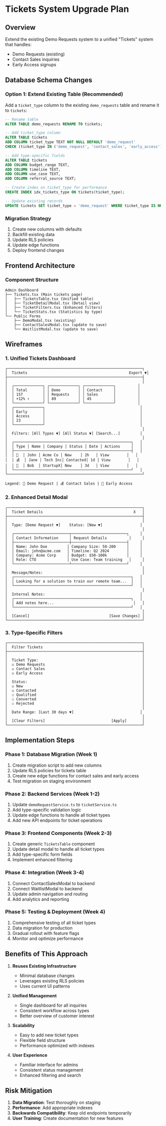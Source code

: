 # Tickets System Upgrade Plan

## Overview
Extend the existing Demo Requests system to a unified "Tickets" system that handles:
- Demo Requests (existing)
- Contact Sales inquiries
- Early Access signups

## Database Schema Changes

### Option 1: Extend Existing Table (Recommended)
Add a `ticket_type` column to the existing `demo_requests` table and rename it to `tickets`:

```sql
-- Rename table
ALTER TABLE demo_requests RENAME TO tickets;

-- Add ticket_type column
ALTER TABLE tickets 
ADD COLUMN ticket_type TEXT NOT NULL DEFAULT 'demo_request' 
CHECK (ticket_type IN ('demo_request', 'contact_sales', 'early_access'));

-- Add type-specific fields
ALTER TABLE tickets
ADD COLUMN budget_range TEXT,
ADD COLUMN timeline TEXT,
ADD COLUMN use_case TEXT,
ADD COLUMN referral_source TEXT;

-- Create index on ticket_type for performance
CREATE INDEX idx_tickets_type ON tickets(ticket_type);

-- Update existing records
UPDATE tickets SET ticket_type = 'demo_request' WHERE ticket_type IS NULL;
```

### Migration Strategy
1. Create new columns with defaults
2. Backfill existing data
3. Update RLS policies
4. Update edge functions
5. Deploy frontend changes

## Frontend Architecture

### Component Structure
```
Admin Dashboard
├── Tickets.tsx (Main tickets page)
│   ├── TicketsTable.tsx (Unified table)
│   ├── TicketDetailModal.tsx (Detail view)
│   ├── TicketFilters.tsx (Enhanced filters)
│   └── TicketStats.tsx (Statistics by type)
└── Public Forms
    ├── DemoModal.tsx (existing)
    ├── ContactSalesModal.tsx (update to save)
    └── WaitlistModal.tsx (update to save)
```

## Wireframes

### 1. Unified Tickets Dashboard
```
┌─────────────────────────────────────────────────────────────┐
│  Tickets                                              Export ▼│
├─────────────────────────────────────────────────────────────┤
│                                                             │
│  ┌─────────────┐ ┌─────────────┐ ┌─────────────┐          │
│  │ Total       │ │ Demo        │ │ Contact     │          │
│  │ 157         │ │ Requests    │ │ Sales       │          │
│  │ +12% ↑      │ │ 89          │ │ 45          │          │
│  └─────────────┘ └─────────────┘ └─────────────┘          │
│  ┌─────────────┐                                           │
│  │ Early       │                                           │
│  │ Access      │                                           │
│  │ 23          │                                           │
│  └─────────────┘                                           │
│                                                             │
│  Filters: [All Types ▼] [All Status ▼] [Search...]         │
│                                                             │
│  ┌─────────────────────────────────────────────────────┐   │
│  │ Type │ Name │ Company │ Status │ Date │ Actions     │   │
│  ├─────────────────────────────────────────────────────┤   │
│  │ 🎯  │ John │ Acme Co │ New    │ 2h   │ View        │   │
│  │ 💰  │ Jane │ Tech Inc│ Contacted│ 1d │ View        │   │
│  │ 🚀  │ Bob  │ StartupX│ New    │ 3d   │ View        │   │
│  └─────────────────────────────────────────────────────┘   │
└─────────────────────────────────────────────────────────────┘

Legend: 🎯 Demo Request | 💰 Contact Sales | 🚀 Early Access
```

### 2. Enhanced Detail Modal
```
┌─────────────────────────────────────────────────────────────┐
│  Ticket Details                                         X   │
├─────────────────────────────────────────────────────────────┤
│                                                             │
│  Type: [Demo Request ▼]    Status: [New ▼]                 │
│                                                             │
│  ┌─────────────────────────┬─────────────────────────┐     │
│  │ Contact Information     │ Request Details          │     │
│  ├─────────────────────────┼─────────────────────────┤     │
│  │ Name: John Doe         │ Company Size: 50-200     │     │
│  │ Email: john@acme.com   │ Timeline: Q2 2024        │     │
│  │ Company: Acme Corp     │ Budget: $50-100k         │     │
│  │ Role: CTO              │ Use Case: Team training   │     │
│  └─────────────────────────┴─────────────────────────┘     │
│                                                             │
│  Message/Notes:                                             │
│  ┌─────────────────────────────────────────────────────┐   │
│  │ Looking for a solution to train our remote team...  │   │
│  └─────────────────────────────────────────────────────┘   │
│                                                             │
│  Internal Notes:                                           │
│  ┌─────────────────────────────────────────────────────┐   │
│  │ Add notes here...                                    │   │
│  └─────────────────────────────────────────────────────┘   │
│                                                             │
│  [Cancel]                                    [Save Changes] │
└─────────────────────────────────────────────────────────────┘
```

### 3. Type-Specific Filters
```
┌─────────────────────────────────────────────────────────────┐
│  Filter Tickets                                             │
├─────────────────────────────────────────────────────────────┤
│                                                             │
│  Ticket Type:                                               │
│  ☑ Demo Requests                                            │
│  ☑ Contact Sales                                            │
│  ☑ Early Access                                             │
│                                                             │
│  Status:                                                    │
│  ☑ New                                                      │
│  ☑ Contacted                                                │
│  ☐ Qualified                                                │
│  ☐ Converted                                                │
│  ☐ Rejected                                                 │
│                                                             │
│  Date Range: [Last 30 days ▼]                              │
│                                                             │
│  [Clear Filters]                              [Apply]       │
└─────────────────────────────────────────────────────────────┘
```

## Implementation Steps

### Phase 1: Database Migration (Week 1)
1. Create migration script to add new columns
2. Update RLS policies for tickets table
3. Create new edge functions for contact sales and early access
4. Test migration on staging environment

### Phase 2: Backend Services (Week 1-2)
1. Update `demoRequestService.ts` to `ticketService.ts`
2. Add type-specific validation logic
3. Update edge functions to handle all ticket types
4. Add new API endpoints for ticket operations

### Phase 3: Frontend Components (Week 2-3)
1. Create generic `TicketsTable` component
2. Update detail modal to handle all ticket types
3. Add type-specific form fields
4. Implement enhanced filtering

### Phase 4: Integration (Week 3-4)
1. Connect ContactSalesModal to backend
2. Connect WaitlistModal to backend
3. Update admin navigation and routing
4. Add analytics and reporting

### Phase 5: Testing & Deployment (Week 4)
1. Comprehensive testing of all ticket types
2. Data migration for production
3. Gradual rollout with feature flags
4. Monitor and optimize performance

## Benefits of This Approach

1. **Reuses Existing Infrastructure**
   - Minimal database changes
   - Leverages existing RLS policies
   - Uses current UI patterns

2. **Unified Management**
   - Single dashboard for all inquiries
   - Consistent workflow across types
   - Better overview of customer interest

3. **Scalability**
   - Easy to add new ticket types
   - Flexible field structure
   - Performance optimized with indexes

4. **User Experience**
   - Familiar interface for admins
   - Consistent status management
   - Enhanced filtering and search

## Risk Mitigation

1. **Data Migration**: Test thoroughly on staging
2. **Performance**: Add appropriate indexes
3. **Backwards Compatibility**: Keep old endpoints temporarily
4. **User Training**: Create documentation for new features